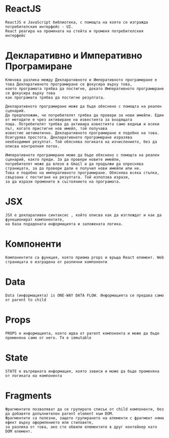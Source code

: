 # ReactJS

    ReactJS е JavaScript библиотека, с помощта на която се изгражда потребителския интерфейс - UI.
    React реагира на промяната на стейта и променя потребителския интерфейс

# Декларативно и Императивно Програмиране

    Ключова разлика между Декларативното и Императивното програмиране е това Декларативното програмиране се фокусира върху това,
    което програмата трябва да постигне, докато Императивното програмиране се фокусира върху това
    как програмата трябва да постигне резултата.

    Декларативното програмиране може да бъде обяснено с помощта на реален сценарий.
    Да предположим, че потребителят трябва да провери за нови имейли. Един от методите е чрез активиране на известията за входящата
    поща. Потребителят трябва да активира известията само веднъж и всеки път, когато пристигне нов имейл, той получава
    известие автоматично. Декларативното програмиране е подобно на това. Осигурява простота. Декларативното програмиране изразява
    необходимия резултат. Той обяснява логиката на изчислението, без да описва контролния поток.

    Императивното програмиране може да бъде обяснено с помощта на реален сценарий, както преди. За да провери новите имейли,
    потребителят може да влезе в Gmail и да продължи да опреснява страницата, за да провери дали е получил нови имейли или не.
    Това е подобно на императивното програмиране. Обяснява всяка стъпка, свързана с постигане на резултата. Той използва изрази,
    за да изрази промените в състоянието на програмата.

# JSX

    JSX е декларативен синтаксис , който описва как да изглеждат и как да функционират компонентите,
    на база подадената информацията и заложената логика.

# Компоненти

    Компонентите са функция, която приема props и връща React елемент. Web страницата е изградена от различни компоненти

# Data

    Data (информацията) is ONE-WAY DATA FLOW. Информацията се предава само от parent to child

# Props

    PROPS е информацията, която идва от parent компонента и може да бъде променяна само от него. Тя е immutable

# State

    STATE е вътрешната информация, която зависи и може да бъде променяна от логиката на компонента

# Fragments

    Фрагментите позволяват да се групирате списък от child компоненти, без да добавяте допълнителен parent element към DOM.
    Фрагментите са полезни, защото групирането на елементи с фрагмент няма ефект върху оформлението или стиловете,
    за разлика от това, ако сте обвили елементите в друг контейнер като DOM елемент.
